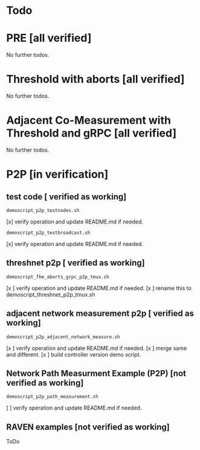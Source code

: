 Todo
=

PRE [all verified]
=

No further todos. 
 
Threshold with aborts [all verified]
=

No further todos. 

Adjacent Co-Measurement with Threshold and gRPC [all verified]
=

No further todos. 

P2P [in verification]
=

test code [ verified as working]
--

`demoscript_p2p_testnodes.sh`

[x] verify operation and update README.md if needed.

`demoscript_p2p_testbroadcast.sh`

[x] verify operation and update README.md if needed.

threshnet p2p [ verified as working]
--

`demoscript_fhe_aborts_grpc_p2p_tmux.sh`

[x ] verify operation and update README.md if needed.
[x ] rename this to demoscript_threshnet_p2p_tmux.sh

adjacent network measurement p2p [ verified as working]
--
`demoscript_p2p_adjacent_network_measure.sh`

[x ] verify operation and update README.md if needed.
[x ] merge same and different. 
[x ] build controller version demo script.

Network Path Measurment Example (P2P) [not verified as working]
--


`demoscript_p2p_path_measurement.sh`

[ ] verify operation and update README.md if needed.



RAVEN examples [not verified as working]
-------

ToDo
